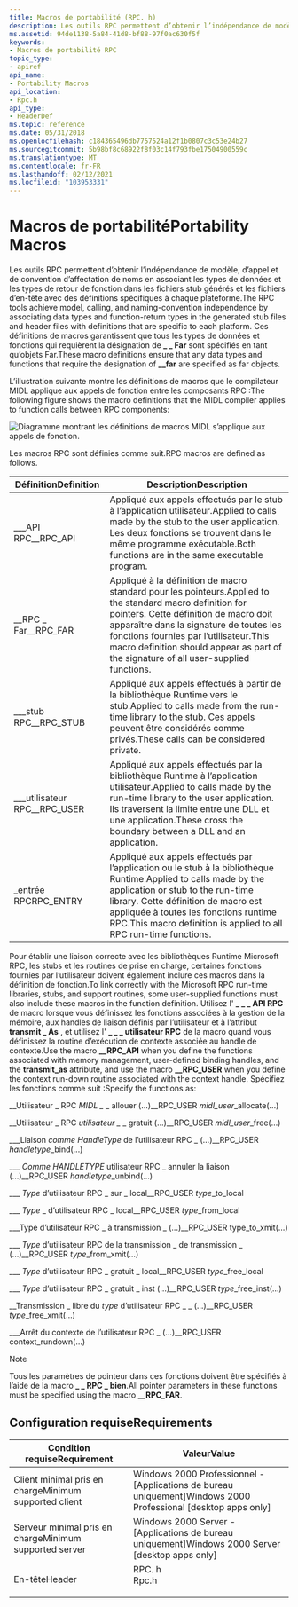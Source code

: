 ```yaml
---
title: Macros de portabilité (RPC. h)
description: Les outils RPC permettent d’obtenir l’indépendance de modèle, d’appel et de convention d’affectation de noms en associant les types de données et les types de retour de fonction dans les fichiers stub générés et les fichiers d’en-tête avec des définitions spécifiques à chaque plateforme.
ms.assetid: 94de1138-5a84-41d8-bf88-97f0ac630f5f
keywords:
- Macros de portabilité RPC
topic_type:
- apiref
api_name:
- Portability Macros
api_location:
- Rpc.h
api_type:
- HeaderDef
ms.topic: reference
ms.date: 05/31/2018
ms.openlocfilehash: c184365496db7757524a12f1b0807c3c53e24b27
ms.sourcegitcommit: 5b98bf8c68922f8f03c14f793fbe17504900559c
ms.translationtype: MT
ms.contentlocale: fr-FR
ms.lasthandoff: 02/12/2021
ms.locfileid: "103953331"
---
```

# <a name="portability-macros"></a><span data-ttu-id="dce22-104">Macros de portabilité</span><span class="sxs-lookup"><span data-stu-id="dce22-104">Portability Macros</span></span>

<span data-ttu-id="dce22-105">Les outils RPC permettent d’obtenir l’indépendance de modèle, d’appel et de convention d’affectation de noms en associant les types de données et les types de retour de fonction dans les fichiers stub générés et les fichiers d’en-tête avec des définitions spécifiques à chaque plateforme.</span><span class="sxs-lookup"><span data-stu-id="dce22-105">The RPC tools achieve model, calling, and naming-convention independence by associating data types and function-return types in the generated stub files and header files with definitions that are specific to each platform.</span></span> <span data-ttu-id="dce22-106">Ces définitions de macros garantissent que tous les types de données et fonctions qui requièrent la désignation de **\_ \_ Far** sont spécifiés en tant qu’objets Far.</span><span class="sxs-lookup"><span data-stu-id="dce22-106">These macro definitions ensure that any data types and functions that require the designation of **\_\_far** are specified as far objects.</span></span>

<span data-ttu-id="dce22-107">L’illustration suivante montre les définitions de macros que le compilateur MIDL applique aux appels de fonction entre les composants RPC :</span><span class="sxs-lookup"><span data-stu-id="dce22-107">The following figure shows the macro definitions that the MIDL compiler applies to function calls between RPC components:</span></span>

![Diagramme montrant les définitions de macros MIDL s’applique aux appels de fonction.](images/prog-a29.png)

<span data-ttu-id="dce22-109">Les macros RPC sont définies comme suit.</span><span class="sxs-lookup"><span data-stu-id="dce22-109">RPC macros are defined as follows.</span></span>



| <span data-ttu-id="dce22-110">Définition</span><span class="sxs-lookup"><span data-stu-id="dce22-110">Definition</span></span>    | <span data-ttu-id="dce22-111">Description</span><span class="sxs-lookup"><span data-stu-id="dce22-111">Description</span></span>                                                                                                                                         |
|---------------|-----------------------------------------------------------------------------------------------------------------------------------------------------|
| <span data-ttu-id="dce22-112">\_\_\_API RPC</span><span class="sxs-lookup"><span data-stu-id="dce22-112">\_\_RPC\_API</span></span>  | <span data-ttu-id="dce22-113">Appliqué aux appels effectués par le stub à l’application utilisateur.</span><span class="sxs-lookup"><span data-stu-id="dce22-113">Applied to calls made by the stub to the user application.</span></span> <span data-ttu-id="dce22-114">Les deux fonctions se trouvent dans le même programme exécutable.</span><span class="sxs-lookup"><span data-stu-id="dce22-114">Both functions are in the same executable program.</span></span>                                       |
| <span data-ttu-id="dce22-115">\_\_RPC \_ Far</span><span class="sxs-lookup"><span data-stu-id="dce22-115">\_\_RPC\_FAR</span></span>  | <span data-ttu-id="dce22-116">Appliqué à la définition de macro standard pour les pointeurs.</span><span class="sxs-lookup"><span data-stu-id="dce22-116">Applied to the standard macro definition for pointers.</span></span> <span data-ttu-id="dce22-117">Cette définition de macro doit apparaître dans la signature de toutes les fonctions fournies par l’utilisateur.</span><span class="sxs-lookup"><span data-stu-id="dce22-117">This macro definition should appear as part of the signature of all user-supplied functions.</span></span> |
| <span data-ttu-id="dce22-118">\_\_\_stub RPC</span><span class="sxs-lookup"><span data-stu-id="dce22-118">\_\_RPC\_STUB</span></span> | <span data-ttu-id="dce22-119">Appliqué aux appels effectués à partir de la bibliothèque Runtime vers le stub.</span><span class="sxs-lookup"><span data-stu-id="dce22-119">Applied to calls made from the run-time library to the stub.</span></span> <span data-ttu-id="dce22-120">Ces appels peuvent être considérés comme privés.</span><span class="sxs-lookup"><span data-stu-id="dce22-120">These calls can be considered private.</span></span>                                                 |
| <span data-ttu-id="dce22-121">\_\_\_utilisateur RPC</span><span class="sxs-lookup"><span data-stu-id="dce22-121">\_\_RPC\_USER</span></span> | <span data-ttu-id="dce22-122">Appliqué aux appels effectués par la bibliothèque Runtime à l’application utilisateur.</span><span class="sxs-lookup"><span data-stu-id="dce22-122">Applied to calls made by the run-time library to the user application.</span></span> <span data-ttu-id="dce22-123">Ils traversent la limite entre une DLL et une application.</span><span class="sxs-lookup"><span data-stu-id="dce22-123">These cross the boundary between a DLL and an application.</span></span>                   |
| <span data-ttu-id="dce22-124">\_entrée RPC</span><span class="sxs-lookup"><span data-stu-id="dce22-124">RPC\_ENTRY</span></span>    | <span data-ttu-id="dce22-125">Appliqué aux appels effectués par l’application ou le stub à la bibliothèque Runtime.</span><span class="sxs-lookup"><span data-stu-id="dce22-125">Applied to calls made by the application or stub to the run-time library.</span></span> <span data-ttu-id="dce22-126">Cette définition de macro est appliquée à toutes les fonctions runtime RPC.</span><span class="sxs-lookup"><span data-stu-id="dce22-126">This macro definition is applied to all RPC run-time functions.</span></span>           |



 

<span data-ttu-id="dce22-127">Pour établir une liaison correcte avec les bibliothèques Runtime Microsoft RPC, les stubs et les routines de prise en charge, certaines fonctions fournies par l’utilisateur doivent également inclure ces macros dans la définition de fonction.</span><span class="sxs-lookup"><span data-stu-id="dce22-127">To link correctly with the Microsoft RPC run-time libraries, stubs, and support routines, some user-supplied functions must also include these macros in the function definition.</span></span> <span data-ttu-id="dce22-128">Utilisez l' **\_ \_ \_ API RPC** de macro lorsque vous définissez les fonctions associées à la gestion de la mémoire, aux handles de liaison définis par l’utilisateur et à l’attribut **transmit \_ As** , et utilisez l' **\_ \_ \_ utilisateur RPC** de la macro quand vous définissez la routine d’exécution de contexte associée au handle de contexte.</span><span class="sxs-lookup"><span data-stu-id="dce22-128">Use the macro **\_\_RPC\_API** when you define the functions associated with memory management, user-defined binding handles, and the **transmit\_as** attribute, and use the macro **\_\_RPC\_USER** when you define the context run-down routine associated with the context handle.</span></span> <span data-ttu-id="dce22-129">Spécifiez les fonctions comme suit :</span><span class="sxs-lookup"><span data-stu-id="dce22-129">Specify the functions as:</span></span>

<dl> <dt>

<span data-ttu-id="dce22-130"><span id="__RPC_USER_midl_user_allocate_..._"></span><span id="__rpc_user_midl_user_allocate_..._"></span><span id="__RPC_USER_MIDL_USER_ALLOCATE_..._"></span>\_\_Utilisateur \_ RPC *MIDL \_* \_ allouer (...)</span><span class="sxs-lookup"><span data-stu-id="dce22-130"><span id="__RPC_USER_midl_user_allocate_..._"></span><span id="__rpc_user_midl_user_allocate_..._"></span><span id="__RPC_USER_MIDL_USER_ALLOCATE_..._"></span>\_\_RPC\_USER *midl\_user*\_allocate(...)</span></span>
</dt> <dd></dd> <dt>

<span data-ttu-id="dce22-131"><span id="__RPC_USER_midl_user_free_..._"></span><span id="__rpc_user_midl_user_free_..._"></span><span id="__RPC_USER_MIDL_USER_FREE_..._"></span>\_\_Utilisateur \_ RPC *utilisateur \_* \_ gratuit (...)</span><span class="sxs-lookup"><span data-stu-id="dce22-131"><span id="__RPC_USER_midl_user_free_..._"></span><span id="__rpc_user_midl_user_free_..._"></span><span id="__RPC_USER_MIDL_USER_FREE_..._"></span>\_\_RPC\_USER *midl\_user*\_free(...)</span></span>
</dt> <dd></dd> <dt>

<span data-ttu-id="dce22-132"><span id="__RPC_USER__handletype_bind_..._"></span><span id="__rpc_user__handletype_bind_..._"></span><span id="__RPC_USER__HANDLETYPE_BIND_..._"></span>\_\_\_Liaison *comme HandleType* de l’utilisateur RPC \_ (...)</span><span class="sxs-lookup"><span data-stu-id="dce22-132"><span id="__RPC_USER__handletype_bind_..._"></span><span id="__rpc_user__handletype_bind_..._"></span><span id="__RPC_USER__HANDLETYPE_BIND_..._"></span>\_\_RPC\_USER  *handletype*\_bind(...)</span></span>
</dt> <dd></dd> <dt>

<span data-ttu-id="dce22-133"><span id="__RPC_USER_handletype_unbind_..._"></span><span id="__rpc_user_handletype_unbind_..._"></span><span id="__RPC_USER_HANDLETYPE_UNBIND_..._"></span>\_\_\_ *Comme HANDLETYPE* utilisateur RPC \_ annuler la liaison (...)</span><span class="sxs-lookup"><span data-stu-id="dce22-133"><span id="__RPC_USER_handletype_unbind_..._"></span><span id="__rpc_user_handletype_unbind_..._"></span><span id="__RPC_USER_HANDLETYPE_UNBIND_..._"></span>\_\_RPC\_USER *handletype*\_unbind(...)</span></span>
</dt> <dd></dd> <dt>

<span data-ttu-id="dce22-134"><span id="__RPC_USER_type_to_local"></span><span id="__rpc_user_type_to_local"></span><span id="__RPC_USER_TYPE_TO_LOCAL"></span>\_\_\_ *Type* d’utilisateur RPC \_ sur \_ local</span><span class="sxs-lookup"><span data-stu-id="dce22-134"><span id="__RPC_USER_type_to_local"></span><span id="__rpc_user_type_to_local"></span><span id="__RPC_USER_TYPE_TO_LOCAL"></span>\_\_RPC\_USER *type*\_to\_local</span></span>
</dt> <dd></dd> <dt>

<span data-ttu-id="dce22-135"><span id="__RPC_USER_type_from_local"></span><span id="__rpc_user_type_from_local"></span><span id="__RPC_USER_TYPE_FROM_LOCAL"></span>\_\_\_ *Type* \_ d’utilisateur RPC \_ local</span><span class="sxs-lookup"><span data-stu-id="dce22-135"><span id="__RPC_USER_type_from_local"></span><span id="__rpc_user_type_from_local"></span><span id="__RPC_USER_TYPE_FROM_LOCAL"></span>\_\_RPC\_USER *type*\_from\_local</span></span>
</dt> <dd></dd> <dt>

<span data-ttu-id="dce22-136"><span id="__RPC_USER_type_to_xmit_..._"></span><span id="__rpc_user_type_to_xmit_..._"></span><span id="__RPC_USER_TYPE_TO_XMIT_..._"></span>\_\_\_Type d’utilisateur RPC \_ à transmission \_ (...)</span><span class="sxs-lookup"><span data-stu-id="dce22-136"><span id="__RPC_USER_type_to_xmit_..._"></span><span id="__rpc_user_type_to_xmit_..._"></span><span id="__RPC_USER_TYPE_TO_XMIT_..._"></span>\_\_RPC\_USER type\_to\_xmit(...)</span></span>
</dt> <dd></dd> <dt>

<span data-ttu-id="dce22-137"><span id="__RPC_USER_type_from_xmit_..._"></span><span id="__rpc_user_type_from_xmit_..._"></span><span id="__RPC_USER_TYPE_FROM_XMIT_..._"></span>\_\_\_ *Type* d’utilisateur RPC de la transmission \_ de transmission \_ (...)</span><span class="sxs-lookup"><span data-stu-id="dce22-137"><span id="__RPC_USER_type_from_xmit_..._"></span><span id="__rpc_user_type_from_xmit_..._"></span><span id="__RPC_USER_TYPE_FROM_XMIT_..._"></span>\_\_RPC\_USER *type*\_from\_xmit(...)</span></span>
</dt> <dd></dd> <dt>

<span data-ttu-id="dce22-138"><span id="__RPC_USER_type_free_local"></span><span id="__rpc_user_type_free_local"></span><span id="__RPC_USER_TYPE_FREE_LOCAL"></span>\_\_\_ *Type* d’utilisateur RPC \_ gratuit \_ local</span><span class="sxs-lookup"><span data-stu-id="dce22-138"><span id="__RPC_USER_type_free_local"></span><span id="__rpc_user_type_free_local"></span><span id="__RPC_USER_TYPE_FREE_LOCAL"></span>\_\_RPC\_USER *type*\_free\_local</span></span>
</dt> <dd></dd> <dt>

<span data-ttu-id="dce22-139"><span id="__RPC_USER_type_free_inst_..._"></span><span id="__rpc_user_type_free_inst_..._"></span><span id="__RPC_USER_TYPE_FREE_INST_..._"></span>\_\_\_ *Type* d’utilisateur RPC \_ gratuit \_ inst (...)</span><span class="sxs-lookup"><span data-stu-id="dce22-139"><span id="__RPC_USER_type_free_inst_..._"></span><span id="__rpc_user_type_free_inst_..._"></span><span id="__RPC_USER_TYPE_FREE_INST_..._"></span>\_\_RPC\_USER *type*\_free\_inst(...)</span></span>
</dt> <dd></dd> <dt>

<span data-ttu-id="dce22-140"><span id="__RPC_USER_type_free_xmit_..._"></span><span id="__rpc_user_type_free_xmit_..._"></span><span id="__RPC_USER_TYPE_FREE_XMIT_..._"></span>\_\_Transmission \_ libre du *type* d’utilisateur RPC \_ \_ (...)</span><span class="sxs-lookup"><span data-stu-id="dce22-140"><span id="__RPC_USER_type_free_xmit_..._"></span><span id="__rpc_user_type_free_xmit_..._"></span><span id="__RPC_USER_TYPE_FREE_XMIT_..._"></span>\_\_RPC\_USER *type*\_free\_xmit(...)</span></span>
</dt> <dd></dd> <dt>

<span data-ttu-id="dce22-141"><span id="__RPC_USER_context_rundown_..._"></span><span id="__rpc_user_context_rundown_..._"></span><span id="__RPC_USER_CONTEXT_RUNDOWN_..._"></span>\_\_\_Arrêt du contexte de l’utilisateur RPC \_ (...)</span><span class="sxs-lookup"><span data-stu-id="dce22-141"><span id="__RPC_USER_context_rundown_..._"></span><span id="__rpc_user_context_rundown_..._"></span><span id="__RPC_USER_CONTEXT_RUNDOWN_..._"></span>\_\_RPC\_USER context\_rundown(...)</span></span>
<span data-ttu-id="dce22-142"></dt> <dd></dd> </dl></span><span class="sxs-lookup"><span data-stu-id="dce22-142"></dt> <dd></dd> </dl></span></span>

> [!Note]  
> <span data-ttu-id="dce22-143">Tous les paramètres de pointeur dans ces fonctions doivent être spécifiés à l’aide de la macro **\_ \_ RPC \_ bien**.</span><span class="sxs-lookup"><span data-stu-id="dce22-143">All pointer parameters in these functions must be specified using the macro **\_\_RPC\_FAR**.</span></span>

 

## <a name="requirements"></a><span data-ttu-id="dce22-144">Configuration requise</span><span class="sxs-lookup"><span data-stu-id="dce22-144">Requirements</span></span>



| <span data-ttu-id="dce22-145">Condition requise</span><span class="sxs-lookup"><span data-stu-id="dce22-145">Requirement</span></span> | <span data-ttu-id="dce22-146">Valeur</span><span class="sxs-lookup"><span data-stu-id="dce22-146">Value</span></span> |
|-------------------------------------|----------------------------------------------------------------------------------|
| <span data-ttu-id="dce22-147">Client minimal pris en charge</span><span class="sxs-lookup"><span data-stu-id="dce22-147">Minimum supported client</span></span><br/> | <span data-ttu-id="dce22-148">Windows 2000 Professionnel - \[Applications de bureau uniquement\]</span><span class="sxs-lookup"><span data-stu-id="dce22-148">Windows 2000 Professional \[desktop apps only\]</span></span><br/>                       |
| <span data-ttu-id="dce22-149">Serveur minimal pris en charge</span><span class="sxs-lookup"><span data-stu-id="dce22-149">Minimum supported server</span></span><br/> | <span data-ttu-id="dce22-150">Windows 2000 Server - \[Applications de bureau uniquement\]</span><span class="sxs-lookup"><span data-stu-id="dce22-150">Windows 2000 Server \[desktop apps only\]</span></span><br/>                             |
| <span data-ttu-id="dce22-151">En-tête</span><span class="sxs-lookup"><span data-stu-id="dce22-151">Header</span></span><br/>                   | <dl> <span data-ttu-id="dce22-152"><dt>RPC. h</dt></span><span class="sxs-lookup"><span data-stu-id="dce22-152"><dt>Rpc.h</dt></span></span> </dl> |



 

 





